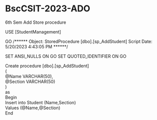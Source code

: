 # BscCSIT-2023-ADO
6th Sem
Add Store procedure 

USE [StudentManagement]

GO
/****** Object:  StoredProcedure [dbo].[sp_AddStudent]    Script Date: 5/20/2023 4:43:05 PM ******/

SET ANSI_NULLS ON
GO
SET QUOTED_IDENTIFIER ON
GO

Create procedure [dbo].[sp_AddStudent]    
(        
    @Name VARCHAR(50),         
    @Section VARCHAR(50)        
)        
as         
Begin         
    Insert into Student (Name,Section)         
    Values (@Name,@Section)         
End
